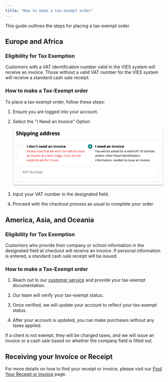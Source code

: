 ```yaml
---
title: "How to make a tax-exempt order"
---
```


This guide outlines the steps for placing a tax-exempt order.

## Europe and Africa

### Eligibility for Tax Exemption

Customers with a VAT identification number valid in the VIES system will receive an invoice. Those without a valid VAT number for the VIES system will receive a standard cash sale receipt.

### How to make a Tax-Exempt order

To place a tax-exempt order, follow these steps:

1. Ensure you are logged into your account.

1. Select the "I Need an Invoice" Option

    ![Tax-exempt choice box](img/Eu-Store-Tax-Exempt.png)

1. Input your VAT number in the designated field.

1. Proceed with the checkout process as usual to complete your order.

## America, Asia, and Oceania

### Eligibility for Tax Exemption

Customers who provide their company or school information in the designated field at checkout will receive an invoice. If personal information is entered, a standard cash sale receipt will be issued.

### How to make a Tax-Exempt order

1. Reach out to our [customer service](https://www.arduino.cc/en/contact-us) and provide your tax-exempt documentation.

1. Our team will verify your tax-exempt status.

1. Once verified, we will update your account to reflect your tax-exempt status.

1. After your account is updated, you can make purchases without any taxes applied.

If a client is not exempt, they will be charged taxes, and we will issue an invoice or a cash sale based on whether the company field is filled out.

## Receiving your Invoice or Receipt

For more details on how to find your receipt or invoice, please visit our [Find Your Receipt or Invoice](https://support.arduino.cc/hc/en-us/articles/360016121859-Find-your-receipt-or-invoice) page.
